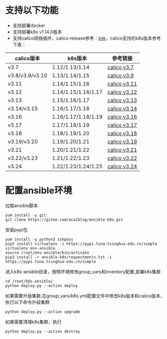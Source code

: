 # 支持以下功能
- 支持部署docker
- 支持部署k8s v1.14.0版本
- 支持calico网络插件，calico release参考：[link](https://projectcalico.docs.tigera.io/releases#)，calico支持的k8s版本参考下表：

| calico版本        | k8s版本          | 参考链接                                                                                                       |
|-----------------|----------------|------------------------------------------------------------------------------------------------------------|
| v3.7            | 1.12/1.13/1.14 | [calico v3.7](https://projectcalico.docs.tigera.io/archive/v3.7/getting-started/kubernetes/requirements)   |
| v3.8/v3.9/v3.10 | 1.13/1.14/1.15 | [calico v3.9](https://projectcalico.docs.tigera.io/archive/v3.9/getting-started/kubernetes/requirements)   |
| v3.11           | 1.14/1.15/1.16 | [calico v3.11](https://projectcalico.docs.tigera.io/archive/v3.11/getting-started/kubernetes/requirements) |
| v3.12           | 1.14/1.15/1.16/1.17 | [calico v3.12](https://projectcalico.docs.tigera.io/archive/v3.12/getting-started/kubernetes/requirements) |
| v3.13           | 1.15/1.16/1.17 | [calico v3.13](https://projectcalico.docs.tigera.io/archive/v3.13/getting-started/kubernetes/requirements) |
| v3.14/v3.15     | 1.16/1.17/1.18 | [calico v3.14](https://projectcalico.docs.tigera.io/archive/v3.14/getting-started/kubernetes/requirements) |
| v3.16           | 1.16/1.17/1.18/1.19 | [calico v3.16](https://projectcalico.docs.tigera.io/archive/v3.16/getting-started/kubernetes/requirements) |
| v3.17           | 1.17/1.18/1.19 | [calico v3.17](https://projectcalico.docs.tigera.io/archive/v3.17/getting-started/kubernetes/requirements) |
| v3.18           | 1.18/1.19/1.20 | [calico v3.18](https://projectcalico.docs.tigera.io/archive/v3.18/getting-started/kubernetes/requirements) |
| v3.19/v3.20     | 1.19/1.20/1.21 | [calico v3.19](https://projectcalico.docs.tigera.io/archive/v3.19/getting-started/kubernetes/requirements) |
| v3.21           | 1.20/1.21/1.22 | [calico v3.21](https://projectcalico.docs.tigera.io/archive/v3.21/getting-started/kubernetes/requirements) |
| v3.22/v3.23     | 1.21/1.22/1.23 | [calico v3.22](https://projectcalico.docs.tigera.io/archive/v3.22/getting-started/kubernetes/requirements) |
| v3.24           | 1.22/1.23/1.24/1.25 | [calico v3.24](https://projectcalico.docs.tigera.io/archive/v3.24/getting-started/kubernetes/requirements) |

# 配置ansible环境

拉取ansible脚本
```
yum install -y git
git clone https://gitee.com/acaiblog/ansible-k8s.git
```
安装pypi包
```
yum install -y python3 sshpass
pip3 install virtualenv -i https://pypi.tuna.tsinghua.edu.cn/simple
virtualenv env-ansible
source /root/env-ansible/bin/activate
pip3 install -r ansible-k8s/requestments.txt -i https://pypi.tuna.tsinghua.edu.cn/simple
```
进入k8s-ansible目录，按照环境修改group_vars和inventory配置,部署k8s集群
```
cd /root/k8s-ansible/
python deploy.py --action deploy
```
如果需要升级集群,在group_vars/k8s.yml配置文件中修改k8s版本和calico版本，执行以下命令升级集群
```
python deploy.py --action upgrade
```
如果需要清理k8s集群，执行
```
python deploy.py --action destroy
```
